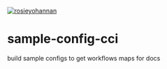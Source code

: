 [![rosieyohannan](https://circleci.com/gh/rosieyohannan/sample-config-cci.svg?style=svg)](https://circleci.com/gh/rosieyohannan/sample-config-cci)


# sample-config-cci
build sample configs to get workflows maps for docs
